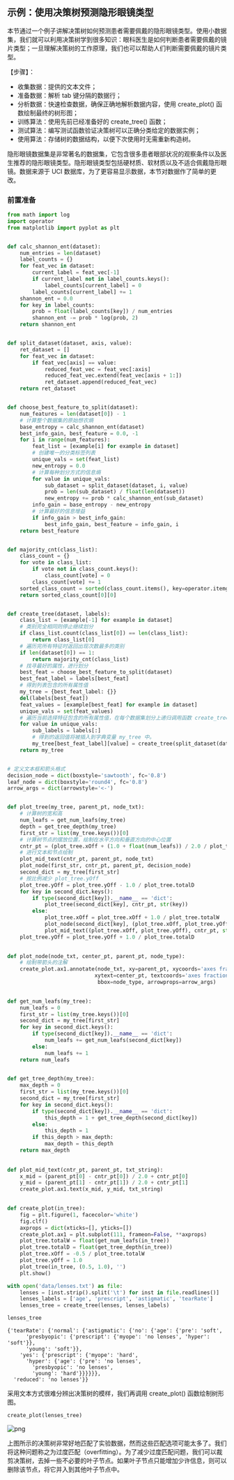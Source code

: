 
## 示例：使用决策树预测隐形眼镜类型

本节通过一个例子讲解决策树如何预测患者需要佩戴的隐形眼镜类型。使用小数据集，我们就可以利用决策树学到很多知识：眼科医生是如何判断患者需要佩戴的镜片类型；一旦理解决策树的工作原理，我们也可以帮助人们判断需要佩戴的镜片类型。

【步骤】：
- 收集数据：提供的文本文件；
- 准备数据：解析 tab 键分隔的数据行；
- 分析数据：快速检查数据，确保正确地解析数据内容，使用 create_plot() 函数绘制最终的树形图；
- 训练算法：使用先前已经准备好的 create_tree() 函数；
- 测试算法：编写测试函数验证决策树可以正确分类给定的数据实例；
- 使用算法：存储树的数据结构，以便下次使用时无需重新构造树。

隐形眼镜数据集是非常著名的数据集，它包含很多患者眼部状况的观察条件以及医生推荐的隐形眼镜类型。隐形眼镜类型包括硬材质、软材质以及不适合佩戴隐形眼镜。数据来源于 UCI 数据库，为了更容易显示数据，本节对数据作了简单的更改。

### 前置准备


```python
from math import log
import operator
from matplotlib import pyplot as plt


def calc_shannon_ent(dataset):
    num_entries = len(dataset)
    label_counts = {}
    for feat_vec in dataset:
        current_label = feat_vec[-1]
        if current_label not in label_counts.keys():
            label_counts[current_label] = 0
        label_counts[current_label] += 1
    shannon_ent = 0.0
    for key in label_counts:
        prob = float(label_counts[key]) / num_entries
        shannon_ent -= prob * log(prob, 2)
    return shannon_ent


def split_dataset(dataset, axis, value):
    ret_dataset = []
    for feat_vec in dataset:
        if feat_vec[axis] == value:
            reduced_feat_vec = feat_vec[:axis]
            reduced_feat_vec.extend(feat_vec[axis + 1:])
            ret_dataset.append(reduced_feat_vec)
    return ret_dataset


def choose_best_feature_to_split(dataset):
    num_features = len(dataset[0]) - 1
    # 计算整个数据集的原始想农熵
    base_entropy = calc_shannon_ent(dataset)
    best_info_gain, best_feature = 0.0, -1
    for i in range(num_features):
        feat_list = [example[i] for example in dataset]
        # 创建唯一的分类标签列表
        unique_vals = set(feat_list)
        new_entropy = 0.0
        # 计算每种划分方式的信息熵
        for value in unique_vals:
            sub_dataset = split_dataset(dataset, i, value)
            prob = len(sub_dataset) / float(len(dataset))
            new_entropy += prob * calc_shannon_ent(sub_dataset)
        info_gain = base_entropy - new_entropy
        # 计算最好的信息增益
        if info_gain > best_info_gain:
            best_info_gain, best_feature = info_gain, i
    return best_feature


def majority_cnt(class_list):
    class_count = {}
    for vote in class_list:
        if vote not in class_count.keys():
            class_count[vote] = 0
        class_count[vote] += 1
    sorted_class_count = sorted(class_count.items(), key=operator.itemgetter(1), reverse=True)
    return sorted_class_count[0][0]


def create_tree(dataset, labels):
    class_list = [example[-1] for example in dataset]
    # 类别完全相同则停止继续划分
    if class_list.count(class_list[0]) == len(class_list):
        return class_list[0]
    # 遍历完所有特征时返回出现次数最多的类别
    if len(dataset[0]) == 1:
        return majority_cnt(class_list)
    # 找寻最好的属性，进行划分
    best_feat = choose_best_feature_to_split(dataset)
    best_feat_label = labels[best_feat]
    # 得到列表包含的所有属性值
    my_tree = {best_feat_label: {}}
    del(labels[best_feat])
    feat_values = [example[best_feat] for example in dataset]
    unique_vals = set(feat_values)
    # 遍历当前选择特征包含的所有属性值，在每个数据集划分上递归调用函数 create_tree()
    for value in unique_vals:
        sub_labels = labels[:]
        # 得到的返回值将被插入到字典变量 my_tree 中。
        my_tree[best_feat_label][value] = create_tree(split_dataset(dataset, best_feat, value), sub_labels)
    return my_tree


# 定义文本框和箭头格式
decision_node = dict(boxstyle='sawtooth', fc='0.8')
leaf_node = dict(boxstyle='round4', fc='0.8')
arrow_args = dict(arrowstyle='<-')


def plot_tree(my_tree, parent_pt, node_txt):
    # 计算树的宽和高
    num_leafs = get_num_leafs(my_tree)
    depth = get_tree_depth(my_tree)
    first_str = list(my_tree.keys())[0]
    # 计算树节点的摆放位置，绘制在水平方向和垂直方向的中心位置
    cntr_pt = (plot_tree.xOff + (1.0 + float(num_leafs)) / 2.0 / plot_tree.totalW, plot_tree.yOff)
    # 进行文本和节点绘制
    plot_mid_text(cntr_pt, parent_pt, node_txt)
    plot_node(first_str, cntr_pt, parent_pt, decision_node)
    second_dict = my_tree[first_str]
    # 按比例减少 plot_tree.yOff
    plot_tree.yOff = plot_tree.yOff - 1.0 / plot_tree.totalD
    for key in second_dict.keys():
        if type(second_dict[key]).__name__ == 'dict':
            plot_tree(second_dict[key], cntr_pt, str(key))
        else:
            plot_tree.xOff = plot_tree.xOff + 1.0 / plot_tree.totalW
            plot_node(second_dict[key], (plot_tree.xOff, plot_tree.yOff), cntr_pt, leaf_node)
            plot_mid_text((plot_tree.xOff, plot_tree.yOff), cntr_pt, str(key))
    plot_tree.yOff = plot_tree.yOff + 1.0 / plot_tree.totalD

    
def plot_node(node_txt, center_pt, parent_pt, node_type):
    # 绘制带箭头的注解
    create_plot.ax1.annotate(node_txt, xy=parent_pt, xycoords='axes fraction', 
                            xytext=center_pt, textcoords='axes fraction', va='center', ha='center', 
                             bbox=node_type, arrowprops=arrow_args)

    
def get_num_leafs(my_tree):
    num_leafs = 0
    first_str = list(my_tree.keys())[0]
    second_dict = my_tree[first_str]
    for key in second_dict.keys():
        if type(second_dict[key]).__name__ == 'dict':
            num_leafs += get_num_leafs(second_dict[key])
        else:
            num_leafs += 1
    return num_leafs
    

def get_tree_depth(my_tree):
    max_depth = 0
    first_str = list(my_tree.keys())[0]
    second_dict = my_tree[first_str]
    for key in second_dict.keys():
        if type(second_dict[key]).__name__ == 'dict':
            this_depth = 1 + get_tree_depth(second_dict[key])
        else:
            this_depth = 1
        if this_depth > max_depth:
            max_depth = this_depth
    return max_depth
    
    
def plot_mid_text(cntr_pt, parent_pt, txt_string):
    x_mid = (parent_pt[0] - cntr_pt[0]) / 2.0 + cntr_pt[0]
    y_mid = (parent_pt[1] - cntr_pt[1]) / 2.0 + cntr_pt[1]
    create_plot.ax1.text(x_mid, y_mid, txt_string)
    

def create_plot(in_tree):
    fig = plt.figure(1, facecolor='white')
    fig.clf()
    axprops = dict(xticks=[], yticks=[])
    create_plot.ax1 = plt.subplot(111, frameon=False, **axprops)
    plot_tree.totalW = float(get_num_leafs(in_tree))
    plot_tree.totalD = float(get_tree_depth(in_tree))
    plot_tree.xOff = -0.5 / plot_tree.totalW
    plot_tree.yOff = 1.0
    plot_tree(in_tree, (0.5, 1.0), '')
    plt.show()
```


```python
with open('data/lenses.txt') as file:
    lenses = [inst.strip().split('\t') for inst in file.readlines()]
    lenses_labels = ['age', 'prescript', 'astigmatic', 'tearRate']
    lenses_tree = create_tree(lenses, lenses_labels)
```


```python
lenses_tree
```




    {'tearRate': {'normal': {'astigmatic': {'no': {'age': {'pre': 'soft',
          'presbyopic': {'prescript': {'myope': 'no lenses', 'hyper': 'soft'}},
          'young': 'soft'}},
        'yes': {'prescript': {'myope': 'hard',
          'hyper': {'age': {'pre': 'no lenses',
            'presbyopic': 'no lenses',
            'young': 'hard'}}}}}},
      'reduced': 'no lenses'}}



采用文本方式很难分辨出决策树的模样，我们再调用 create_plot() 函数绘制树形图。


```python
create_plot(lenses_tree)
```


![png](output_7_0.png)


上图所示的决策树非常好地匹配了实验数据，然而这些匹配选项可能太多了。我们将这种问题称之为过度匹配（overfitting）。为了减少过度匹配问题，我们可以裁剪决策树，去掉一些不必要的叶子节点。如果叶子节点只能增加少许信息，则可以删除该节点，将它并入到其他叶子节点中。
